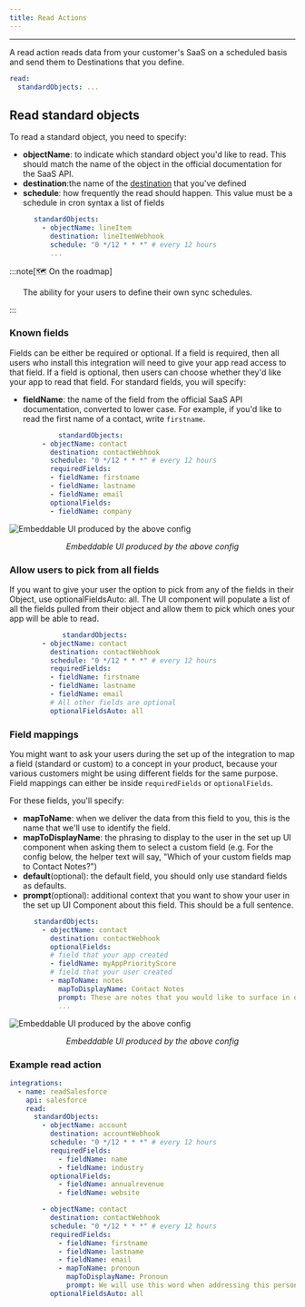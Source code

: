 ```yaml
---
title: Read Actions
---
```


---

A read action reads data from your customer's SaaS on a scheduled basis and send them to Destinations that you define.

```yaml title="yaml"
read:
  standardObjects: ...
```

## Read standard objects

To read a standard object, you need to specify:

- **objectName**: to indicate which standard object you'd like to read. This should match the name of the object in the official documentation for the SaaS API.
- **destination**:the name of the [destination](docs/destinations) that you've defined
- **schedule**: how frequently the read should happen. This value must be a schedule in cron syntax
  a list of fields

```yaml title="yaml"
      standardObjects:
        - objectName: lineItem
          destination: lineItemWebhook
          schedule: "0 */12 * * *" # every 12 hours
          ...
```

:::note[🗺️ On the roadmap]

&nbsp; &nbsp; &nbsp; The ability for your users to define their own sync schedules.

:::

### Known fields

Fields can be either be required or optional. If a field is required, then all users who install this integration will need to give your app read access to that field. If a field is optional, then users can choose whether they'd like your app to read that field. For standard fields, you will specify:

- **fieldName**: the name of the field from the official SaaS API documentation, converted to lower case. For example, if you'd like to read the first name of a contact, write `firstname`.

```yaml title="yaml"
            standardObjects:
        - objectName: contact
          destination: contactWebhook
          schedule: "0 */12 * * *" # every 12 hours
          requiredFields:
          - fieldName: firstname
          - fieldName: lastname
          - fieldName: email
          optionalFields:
          - fieldName: company
```

![Embeddable UI produced by the above config](https://files.readme.io/3854c9d-image.png) <div align="center"><i>Embeddable UI produced by the above config</i></div>

### Allow users to pick from all fields

If you want to give your user the option to pick from any of the fields in their Object, use optionalFieldsAuto: all. The UI component will populate a list of all the fields pulled from their object and allow them to pick which ones your app will be able to read.

```yaml title="yaml"
             standardObjects:
        - objectName: contact
          destination: contactWebhook
          schedule: "0 */12 * * *" # every 12 hours
          requiredFields:
          - fieldName: firstname
          - fieldName: lastname
          - fieldName: email
          # All other fields are optional
          optionalFieldsAuto: all
```

### Field mappings

You might want to ask your users during the set up of the integration to map a field (standard or custom) to a concept in your product, because your various customers might be using different fields for the same purpose. Field mappings can either be inside `requiredFields` or `optionalFields`.

For these fields, you'll specify:

- **mapToName**: when we deliver the data from this field to you, this is the name that we'll use to identify the field.
- **mapToDisplayName**: the phrasing to display to the user in the set up UI component when asking them to select a custom field (e.g. For the config below, the helper text will say, "Which of your custom fields map to Contact Notes?")
- **default**(optional): the default field, you should only use standard fields as defaults.
- **prompt**(optional): additional context that you want to show your user in the set up UI Component about this field. This should be a full sentence.

```yaml title="yaml"
      standardObjects:
        - objectName: contact
          destination: contactWebhook
          optionalFields:
          # field that your app created
          - fieldName: myAppPriorityScore
          # field that your user created
          - mapToName: notes
            mapToDisplayName: Contact Notes
            prompt: These are notes that you would like to surface in our app.
            ...
```

![Embeddable UI produced by the above config](https://files.readme.io/0146013-image.png) <div align="center"><i>Embeddable UI produced by the above config</i></div>

### Example read action

```yaml title="yaml"
integrations:
  - name: readSalesforce
    api: salesforce
    read:
      standardObjects:
        - objectName: account
          destination: accountWebhook
          schedule: "0 */12 * * *" # every 12 hours
          requiredFields:
            - fieldName: name
            - fieldName: industry
          optionalFields:
            - fieldName: annualrevenue
            - fieldName: website

        - objectName: contact
          destination: contactWebhook
          schedule: "0 */12 * * *" # every 12 hours
          requiredFields:
            - fieldName: firstname
            - fieldName: lastname
            - fieldName: email
            - mapToName: pronoun
              mapToDisplayName: Pronoun
              prompt: We will use this word when addressing this person in emails we send out.
          optionalFieldsAuto: all
```
